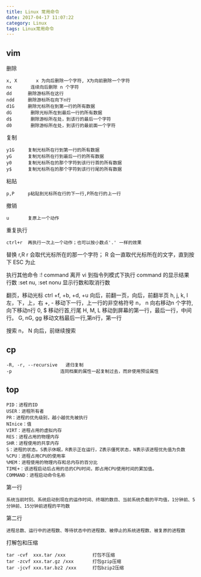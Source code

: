 ```yaml
---
title: Linux 常用命令
date: 2017-04-17 11:07:22
category: Linux
tags: Linux常用命令
---
```

vim
---
删除

	x, X	   x 为向后删除一个字符, X为向前删除一个字符
	nx		 连续向后删除 n 个字符
	dd 		删除游标所在这行
	ndd		删除游标所在向下n行
	d1G		删除光标所在到第一行的所有数据
	dG		 删除光标所在到最后一行的所有数据
	d$		 删除游标所在处，到该行的最后一个字符
	d0		 删除游标所在处，到该行的最前面一个字符

复制

	y1G		复制光标所在行到第一行的所有数据
	yG		复制光标所在行到最后一行的所有数据
	y0		复制光标所在的那个字符到该行行首的所有数据
	y$		复制光标所在的那个字符到该行行尾的所有数据

粘贴
	
	p,P		p粘贴到光标所在行的下一行,P所在行的上一行

撤销
	
	u		复原上一个动作

重复执行
	
	ctrl+r	再执行一次上一个动作；也可以按小数点'.' 一样的效果
	
替换
	r,R 	r 会取代光标所在的那一个字符； R 会一直取代光标所在的文字，直到按下 ESC 为止

执行其他命令
	:! command		离开 vi 到指令列模式下执行 command 的显示结果
行数
	:set nu, :set nonu 		显示行数和取消行数

翻页，移动光标
	ctrl +f, +b, +d, +u		 	向后，前翻一页，向后，前翻半页
	h, j, k, l				 	 左，下，上，右
	+, -							移动下一行，上一行的非空格符号
	n<space>， n<enter>			 向右移动n 个字符, 向下移动n行
	0, $						    移动行首,行尾
	H, M, L						 移动到屏幕的第一行，最后一行，中间行。
	G, nG, gg					   移动文档最后一行,第n行，第一行

搜索
	n， N					向后，前继续搜索

cp
---
	-R, -r, --recursive   递归复制
	-p					连同档案的属性一起复制过去，而非使用预设属性
top
---
	PID：进程的ID
	USER：进程所有者
	PR：进程的优先级别，越小越优先被执行
	NInice：值
	VIRT：进程占用的虚拟内存
	RES：进程占用的物理内存
	SHR：进程使用的共享内存
	S：进程的状态。S表示休眠，R表示正在运行，Z表示僵死状态，N表示该进程优先值为负数
	%CPU：进程占用CPU的使用率
	%MEM：进程使用的物理内存和总内存的百分比
	TIME+：该进程启动后占用的总的CPU时间，即占用CPU使用时间的累加值。
	COMMAND：进程启动命令名称
第一行

	系统当前时刻、系统启动到现在的运作时间、终端的数目、当前系统负载的平均值，1分钟前、5分钟前、15分钟前进程的平均数
第二行

	进程总数、运行中的进程数、等待状态中的进程数、被停止的系统进程数、被复原的进程数

打解包和压缩
	
	tar -cvf  xxx.tar /xxx			打包不压缩
	tar -zcvf xxx.tar.gz /xxx		打包gzip压缩
	tar -jcvf xxx.tar.bz2 /xxx		打包bzip2压缩